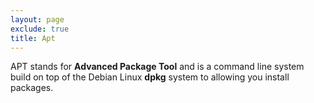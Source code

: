 ```yaml
---
layout: page
exclude: true
title: Apt
---
```


APT stands for **Advanced Package Tool** and is a command line system build on top of the Debian Linux **dpkg** system to allowing you install packages.
<!--stackedit_data:
eyJoaXN0b3J5IjpbLTExMDE2NTI3NjYsMTY1NTU1MzE4NF19
-->